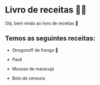 # Livro de receitas :man_cook:

Olá, bem vindo ao livro de receitas :wave:

## Temos as seguintes receitas:

- Strogonoff de frango :chicken:

- Pavê 

- Mousse de maracujá


- Bolo de cenoura
  

